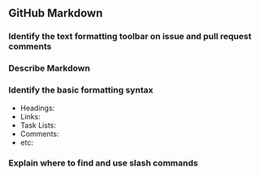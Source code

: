 ## GitHub Markdown

### Identify the text formatting toolbar on issue and pull request comments

### Describe Markdown

### Identify the basic formatting syntax
- Headings:
- Links:
- Task Lists:
- Comments:
- etc:

### Explain where to find and use slash commands